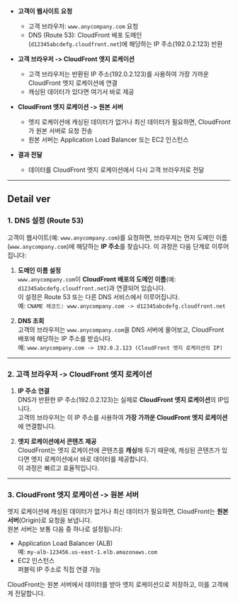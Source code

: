 - **고객이 웹사이트 요청**
    - 고객 브라우저: `www.anycompany.com` 요청
    - DNS (Route 53): CloudFront 배포 도메인(`d12345abcdefg.cloudfront.net`)에 해당하는 IP 주소(192.0.2.123) 반환
- **고객 브라우저 -> CloudFront 엣지 로케이션**
    - 고객 브라우저는 반환된 IP 주소(192.0.2.123)를 사용하여 가장 가까운 CloudFront 엣지 로케이션에 연결
    - 캐싱된 데이터가 있다면 여기서 바로 제공

- **CloudFront 엣지 로케이션 -> 원본 서버**
    - 엣지 로케이션에 캐싱된 데이터가 없거나 최신 데이터가 필요하면, CloudFront가 원본 서버로 요청 전송
    - 원본 서버는 Application Load Balancer 또는 EC2 인스턴스

- **결과 전달**
    - 데이터를 CloudFront 엣지 로케이션에서 다시 고객 브라우저로 전달

---

## Detail ver
### 1. **DNS 설정 (Route 53)**

고객이 웹사이트(예: `www.anycompany.com`)를 요청하면, 브라우저는 먼저 도메인 이름(`www.anycompany.com`)에 해당하는 **IP 주소**를 찾습니다. 이 과정은 다음 단계로 이루어집니다:

1. **도메인 이름 설정**  
    `www.anycompany.com`이 **CloudFront 배포의 도메인 이름**(예: `d12345abcdefg.cloudfront.net`)과 연결되어 있습니다.  
    이 설정은 Route 53 또는 다른 DNS 서비스에서 이루어집니다.  
    예:
    `CNAME 레코드: www.anycompany.com -> d12345abcdefg.cloudfront.net`
    
2. **DNS 조회**  
    고객의 브라우저는 `www.anycompany.com`을 DNS 서버에 물어보고, CloudFront 배포에 해당하는 IP 주소를 받습니다.  
    예:
    `www.anycompany.com -> 192.0.2.123 (CloudFront 엣지 로케이션의 IP)`
    

---

### 2. **고객 브라우저 -> CloudFront 엣지 로케이션**

1. **IP 주소 연결**  
    DNS가 반환한 IP 주소(192.0.2.123)는 실제로 **CloudFront 엣지 로케이션**의 IP입니다.  
    고객의 브라우저는 이 IP 주소를 사용하여 **가장 가까운 CloudFront 엣지 로케이션**에 연결합니다.
    
2. **엣지 로케이션에서 콘텐츠 제공**  
    CloudFront는 엣지 로케이션에 콘텐츠를 **캐싱**해 두기 때문에, 캐싱된 콘텐츠가 있다면 엣지 로케이션에서 바로 데이터를 제공합니다.  
    이 과정은 빠르고 효율적입니다.
    

---

### 3. **CloudFront 엣지 로케이션 -> 원본 서버**

엣지 로케이션에 캐싱된 데이터가 없거나 최신 데이터가 필요하면, CloudFront는 **원본 서버**(Origin)로 요청을 보냅니다.  
원본 서버는 보통 다음 중 하나로 설정됩니다:

- Application Load Balancer (ALB)  
    예: `my-alb-123456.us-east-1.elb.amazonaws.com`
- EC2 인스턴스  
    퍼블릭 IP 주소로 직접 연결 가능

CloudFront는 원본 서버에서 데이터를 받아 엣지 로케이션으로 저장하고, 이를 고객에게 전달합니다.